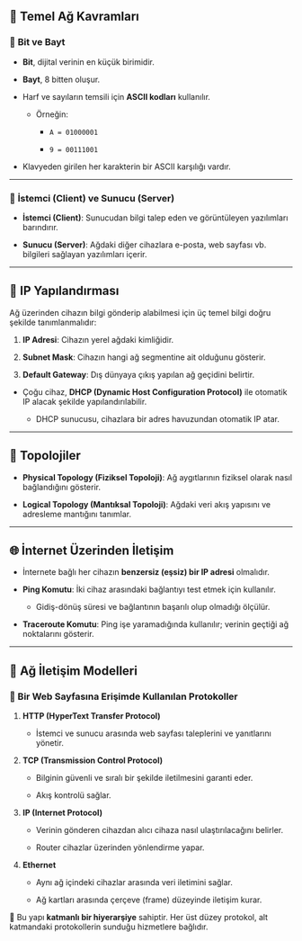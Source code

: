 ## 📌 Temel Ağ Kavramları

### 🔹 **Bit ve Bayt**

- **Bit**, dijital verinin en küçük birimidir.
    
- **Bayt**, 8 bitten oluşur.
    
- Harf ve sayıların temsili için **ASCII kodları** kullanılır.
    
    - Örneğin:
        
        - `A = 01000001`
            
        - `9 = 00111001`
            
- Klavyeden girilen her karakterin bir ASCII karşılığı vardır.
    

---

### 🔹 **İstemci (Client) ve Sunucu (Server)**

- **İstemci (Client)**: Sunucudan bilgi talep eden ve görüntüleyen yazılımları barındırır.
    
- **Sunucu (Server)**: Ağdaki diğer cihazlara e-posta, web sayfası vb. bilgileri sağlayan yazılımları içerir.
    

---

## 📡 IP Yapılandırması

Ağ üzerinden cihazın bilgi gönderip alabilmesi için üç temel bilgi doğru şekilde tanımlanmalıdır:

1. **IP Adresi**: Cihazın yerel ağdaki kimliğidir.
    
2. **Subnet Mask**: Cihazın hangi ağ segmentine ait olduğunu gösterir.
    
3. **Default Gateway**: Dış dünyaya çıkış yapılan ağ geçidini belirtir.
    

- Çoğu cihaz, **DHCP (Dynamic Host Configuration Protocol)** ile otomatik IP alacak şekilde yapılandırılabilir.
    
    - DHCP sunucusu, cihazlara bir adres havuzundan otomatik IP atar.
        

---

## 🔌 Topolojiler

- **Physical Topology (Fiziksel Topoloji)**: Ağ aygıtlarının fiziksel olarak nasıl bağlandığını gösterir.
    
- **Logical Topology (Mantıksal Topoloji)**: Ağdaki veri akış yapısını ve adresleme mantığını tanımlar.
    

---

## 🌐 İnternet Üzerinden İletişim

- İnternete bağlı her cihazın **benzersiz (eşsiz) bir IP adresi** olmalıdır.
    
- **Ping Komutu**: İki cihaz arasındaki bağlantıyı test etmek için kullanılır.
    
    - Gidiş-dönüş süresi ve bağlantının başarılı olup olmadığı ölçülür.
        
- **Traceroute Komutu**: Ping işe yaramadığında kullanılır; verinin geçtiği ağ noktalarını gösterir.
    

---

## 🧩 Ağ İletişim Modelleri

### 🔄 Bir Web Sayfasına Erişimde Kullanılan Protokoller

1. **HTTP (HyperText Transfer Protocol)**
    
    - İstemci ve sunucu arasında web sayfası taleplerini ve yanıtlarını yönetir.
        
2. **TCP (Transmission Control Protocol)**
    
    - Bilginin güvenli ve sıralı bir şekilde iletilmesini garanti eder.
        
    - Akış kontrolü sağlar.
        
3. **IP (Internet Protocol)**
    
    - Verinin gönderen cihazdan alıcı cihaza nasıl ulaştırılacağını belirler.
        
    - Router cihazlar üzerinden yönlendirme yapar.
        
4. **Ethernet**
    
    - Aynı ağ içindeki cihazlar arasında veri iletimini sağlar.
        
    - Ağ kartları arasında çerçeve (frame) düzeyinde iletişim kurar.
        

📌 Bu yapı **katmanlı bir hiyerarşiye** sahiptir. Her üst düzey protokol, alt katmandaki protokollerin sunduğu hizmetlere bağlıdır.